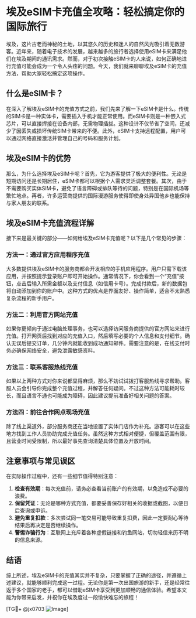 # 埃及eSIM卡充值全攻略：轻松搞定你的国际旅行

埃及，这片古老而神秘的土地，以其悠久的历史和迷人的自然风光吸引着无数游客。近年来，随着电子技术的发展，越来越多的旅行者选择使用eSIM卡来满足他们在埃及期间的通讯需求。然而，对于初次接触eSIM卡的人来说，如何正确地进行充值可能会成为一个令人头疼的问题。今天，我们就来聊聊埃及eSIM卡的充值方法，帮助大家轻松搞定这项操作。

## 什么是eSIM卡？

在深入了解埃及eSIM卡的充值方式之前，我们先来了解一下eSIM卡是什么。传统的SIM卡是一种实体卡，需要插入手机才能正常使用。而eSIM卡则是一种嵌入式芯片，可以直接焊接在设备内部，无需物理插拔。这种设计不仅节省了空间，还减少了因丢失或损坏传统SIM卡带来的不便。此外，eSIM卡支持远程配置，用户可以通过网络直接激活并管理自己的号码和服务计划。

## 埃及eSIM卡的优势

那么，为什么选择埃及eSIM卡呢？首先，它为游客提供了极大的便利性。无论是短期访问还是长期居住，eSIM卡都可以根据个人需求灵活调整套餐。其次，由于不需要购买实体SIM卡，避免了语言障碍或排队等待的问题，特别是在国际机场等繁忙地点。再者，许多运营商提供的国际漫游服务使得即使身处异国他乡也能保持与家人朋友的联系。

## 埃及eSIM卡充值流程详解

接下来是最关键的部分——如何给埃及eSIM卡充值呢？以下是几个常见的步骤：

### 方法一：通过官方应用程序充值

大多数提供埃及eSIM卡的服务商都会开发相应的手机应用程序。用户只需下载该应用，并按照提示登录账户即可开始操作。通常情况下，你会看到一个“充值”按钮，点击后输入所需金额以及支付信息（如信用卡号）。完成付款后，新的数据包将自动添加到你的账户中。这种方式的优点是界面友好、操作简单，适合不太熟悉复杂流程的新手用户。

### 方法二：利用官方网站充值

如果你更倾向于通过电脑处理事务，也可以选择访问服务商提供的官方网站来进行充值。打开网页后找到对应的充值入口，然后填写必要的个人信息和支付细节。确认无误后提交订单，几分钟内就能收到成功通知邮件。需要注意的是，在线支付时务必确保网络安全，避免泄露敏感资料。

### 方法三：联系客服热线充值

如果以上两种方式对你来说都显得麻烦，那么不妨试试拨打客服热线寻求帮助。客服人员会引导你完成整个充值过程，并解答任何疑问。不过这种方法可能耗时较长，而且语言不通也可能成为障碍，因此建议提前准备好相关问题的答案。

### 方法四：前往合作网点现场充值

除了线上渠道外，部分服务商还在当地设置了实体门店作为补充。游客可以在这些地方找到工作人员协助完成充值任务。虽然这种方式相对便捷，但覆盖范围有限，且营业时间受限制，所以最好事先查询清楚具体位置及开放时间。

## 注意事项与常见误区

在实际操作过程中，还有一些细节值得特别注意：

1. **检查有效期**：每次充值前，请务必查看当前账户的有效期，以免造成不必要的浪费。
2. **保留凭证**：无论是哪种方式充值，都要妥善保存好相关的收据或截图，以便日后查询或申诉。
3. **避免重复扣款**：多次尝试同一笔交易可能导致重复扣费，因此一定要耐心等待结果后再决定是否继续操作。
4. **警惕诈骗行为**：互联网上充斥着各种虚假链接和钓鱼网站，切勿轻信来历不明的信息来源。

## 结语

综上所述，埃及eSIM卡的充值其实并不复杂，只要掌握了正确的途径，并遵循上述建议，就能够顺利完成这一过程。无论你是第一次出国旅游的新手，还是经常往返于多个国家的老手，都可以借助eSIM卡享受到更加顺畅的通信体验。希望本文能为你带来启发，并祝你在埃及度过一段愉快难忘的旅程！

[TG💪+ @jx0703 ![Image](https://github.com/user-attachments/assets/dbca1d08-cadb-493c-b0ec-ad6f7a83f270)]